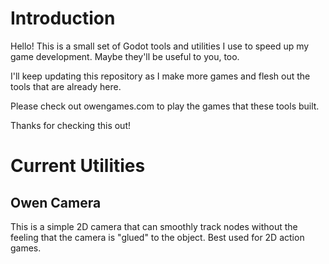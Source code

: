 # Introduction

Hello! This is a small set of Godot tools and utilities I use to speed up my game development. Maybe they'll be useful to you, too. 

I'll keep updating this repository as I make more games and flesh out the tools that are already here.

Please check out owengames.com to play the games that these tools built. 

Thanks for checking this out!

# Current Utilities

## Owen Camera

This is a simple 2D camera that can smoothly track nodes without the feeling that the camera is "glued" to the object. Best used for 2D action games.